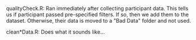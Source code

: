 qualityCheck.R: Ran immediately after collecting participant data. This tells us
if participant passed pre-specified filters. If so, then we add them to the 
dataset. Otherwise, their data is moved to a "Bad Data" folder and not used.

clean*Data.R: Does what it sounds like...